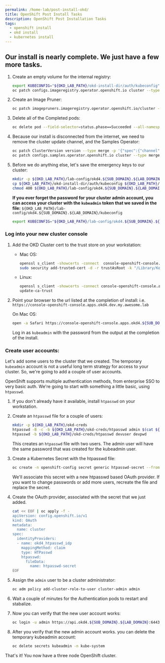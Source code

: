 ```yaml
---
permalink: /home-lab/post-install-okd/
title: OpenShift Post Install Tasks
description: OpenShift Post Installation Tasks
tags:
  - openshift install
  - okd install
  - kubernetes install
---
```

## Our install is nearly complete.  We just have a few more tasks.

1. Create an empty volume for the internal registry:

   ```bash
   export KUBECONFIG="${OKD_LAB_PATH}/okd-install-dir/auth/kubeconfig"
   oc patch configs.imageregistry.operator.openshift.io cluster --type merge --patch '{"spec":{"managementState":"Managed","storage":{"emptyDir":{}}}}'
   ```

1. Create an Image Pruner:

   ```bash
   oc patch imagepruners.imageregistry.operator.openshift.io/cluster --type merge -p '{"spec":{"schedule":"0 0 * * *","suspend":false,"keepTagRevisions":3,"keepYoungerThan":60,"resources":{},"affinity":{},"nodeSelector":{},"tolerations":[],"startingDeadlineSeconds":60,"successfulJobsHistoryLimit":3,"failedJobsHistoryLimit":3}}'
   ```

1. Delete all of the Completed pods:

   ```bash
   oc delete pod --field-selector=status.phase==Succeeded --all-namespaces
   ```

1. Because our install is disconnected from the internet, we need to remove the cluster update channel, and the Samples Operator:

   ```bash
   oc patch ClusterVersion version --type merge -p '{"spec":{"channel":""}}'
   oc patch configs.samples.operator.openshift.io cluster --type merge --patch '{"spec":{"managementState":"Removed"}}'
   ```

1. Before we do anything else, let's save the emergency keys to our cluster:

   ```bash
   mkdir -p ${OKD_LAB_PATH}/lab-config/okd4.${SUB_DOMAIN}.${LAB_DOMAIN}
   cp ${OKD_LAB_PATH}/okd-install-dir/auth/kubeconfig ${OKD_LAB_PATH}/lab-config/okd4.${SUB_DOMAIN}.${LAB_DOMAIN}/
   chmod 400 ${OKD_LAB_PATH}/lab-config/okd4.${SUB_DOMAIN}.${LAB_DOMAIN}/kubeconfig
   ```

   __If you ever forget the password for your cluster admin account, you can access your cluster with the `kubeadmin` token that we saved in the file:__ `${OKD_LAB_PATH}/lab-config/okd4.${SUB_DOMAIN}.${LAB_DOMAIN}/kubeconfig`

   ```bash
   export KUBECONFIG="${OKD_LAB_PATH}/lab-config/okd4.${SUB_DOMAIN}.${LAB_DOMAIN}/kubeconfig"
   ```

### Log into your new cluster console

1. Add the OKD Cluster cert to the trust store on your workstation:

   * Mac OS:

     ```bash
     openssl s_client -showcerts -connect  console-openshift-console.apps.okd4.${SUB_DOMAIN}.${LAB_DOMAIN}:443 </dev/null 2>/dev/null|openssl x509 -outform PEM > /tmp/okd-console.${SUB_DOMAIN}.${LAB_DOMAIN}.crt
     sudo security add-trusted-cert -d -r trustAsRoot -k "/Library/Keychains/System.keychain" /tmp/okd-console.${SUB_DOMAIN}.${LAB_DOMAIN}.crt
     ```

   * Linux:

     ```bash
     openssl s_client -showcerts -connect console-openshift-console.apps.okd4.${SUB_DOMAIN}.${LAB_DOMAIN}:443 </dev/null 2>/dev/null|openssl x509 -outform PEM > /etc/pki/ca-trust/source/anchors/okd-console.${SUB_DOMAIN}.${LAB_DOMAIN}.crt
     update-ca-trust
     ```

1. Point your browser to the url listed at the completion of install: i.e. `https://console-openshift-console.apps.okd4.dev.my.awesome.lab`

   On Mac OS:

   ```bash
   open -a Safari https://console-openshift-console.apps.okd4.${SUB_DOMAIN}.${LAB_DOMAIN}
   ```

   Log in as `kubeadmin` with the password from the output at the completion of the install.

### Create user accounts:

Let's add some users to the cluster that we created.  The temporary `kubeadmin` account is not a useful long term strategy for access to your cluster.  So, we're going to add a couple of user accounts.

OpenShift supports multiple authentication methods, from enterprise SSO to very basic auth.  We're going to start with something a little basic, using `htpasswd`.

1. If you don't already have it available, install `htpasswd` on your workstation.

1. Create an `htpasswd` file for a couple of users:

   ```bash
   mkdir -p ${OKD_LAB_PATH}/okd-creds
   htpasswd -B -c -b ${OKD_LAB_PATH}/okd-creds/htpasswd admin $(cat ${OKD_LAB_PATH}/okd-install-dir/auth/kubeadmin-password)
   htpasswd -b ${OKD_LAB_PATH}/okd-creds/htpasswd devuser devpwd
   ```

   This creates an `htpasswd` file with two users.  The admin user will have the same password that was created for the kubeadmin user.

1. Create a Kubernetes Secret with the htpasswd file:

   ```bash
   oc create -n openshift-config secret generic htpasswd-secret --from-file=htpasswd=${OKD_LAB_PATH}/okd-creds/htpasswd
   ```

   We'll associate this secret with a new htpasswd based OAuth provider.  If you want to change passwords or add more users, recreate the file and replace the secret.

1. Create the OAuth provider, associated with the secret that we just added.

   ```bash
   cat << EOF | oc apply -f -
   apiVersion: config.openshift.io/v1
   kind: OAuth
   metadata:
     name: cluster
   spec:
     identityProviders:
     - name: okd4_htpasswd_idp
       mappingMethod: claim 
       type: HTPasswd
       htpasswd:
         fileData:
           name: htpasswd-secret
   EOF
   ```

1. Assign the `admin` user to be a cluster administrator:

   ```bash
   oc adm policy add-cluster-role-to-user cluster-admin admin
   ```

1. Wait a couple of minutes for the Authentication pods to restart and stabalize.

1. Now you can verify that the new user account works:

   ```bash
   oc login -u admin https://api.okd4.${SUB_DOMAIN}.${LAB_DOMAIN}:6443
   ```

1. After you verify that the new admin account works.  you can delete the temporary kubeadmin account:

   ```bash
   oc delete secrets kubeadmin -n kube-system
   ```

That's it!  You now have a three node OpenShift cluster.